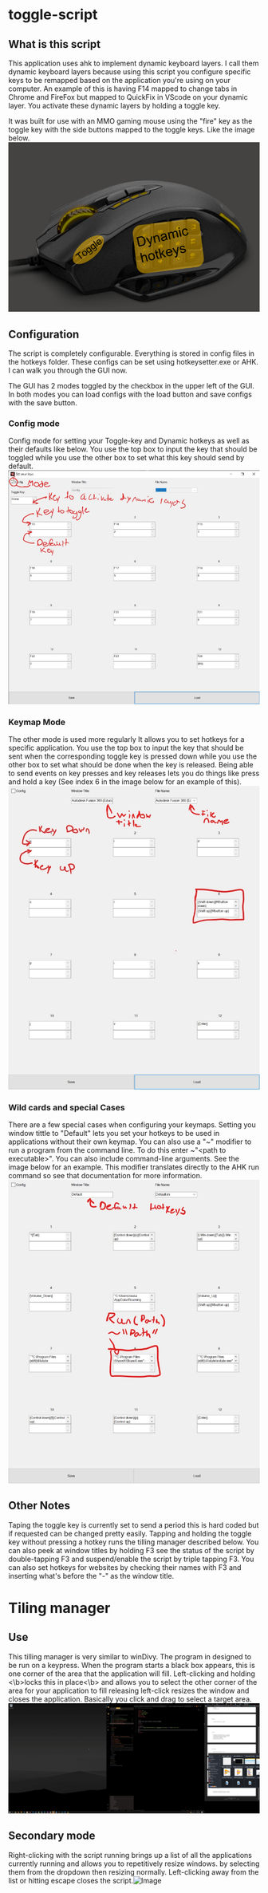 # toggle-script


## What is this script
This application uses ahk to implement dynamic keyboard layers. I call them dynamic keyboard layers because using this script you configure specific keys to be remapped based on the application you're using on your computer. An example of this is having F14 mapped to change tabs in Chrome and FireFox but mapped to QuickFix in VScode on your dynamic layer. You activate these dynamic layers by holding a toggle key. 

It was built for use with an MMO gaming mouse using the "fire" key as the toggle key with the side buttons mapped to the toggle keys.
Like the image below. ![Image](Images/Diagram.png)


## Configuration
The script is completely configurable. Everything is stored in config files in the hotkeys folder. These configs can be set using hotkeysetter.exe or AHK. I can walk you through the GUI now.

The GUI has 2 modes toggled by the checkbox in the upper left of the GUI. In both modes you can load configs with the load button and save configs with the save button.

### Config mode
Config mode for setting your Toggle-key and Dynamic hotkeys as well as their defaults like below. You use the top box to input the key that should be toggled while you use the other box to set what this key should send by default.![Image](Images/LabeledConfig.jpg)

### Keymap Mode
The other mode is used more regularly It allows you to set hotkeys for a specific application. You use the top box to input the key that should be sent when the corresponding toggle key is pressed down while you use the other box to set what should be done when the key is released. Being able to send events on key presses and key releases lets you do things like press and hold a key (See index 6 in the image below for an example of this). ![Image](Images/Fusion_Labeles.jpg)

### Wild cards and special Cases
There are a few special cases when configuring your keymaps. Setting you window tittle to "Default" lets you set your hotkeys to be used in applications without their own keymap. You can also use a "~" modifier to run a program from the command line. To do this enter ~"\<path to executable\>". You can also include command-line arguments. See the image below for an example. This modifier translates directly to the AHK run command so see that documentation for more information. ![Image](Images/Default_Labeles.jpg)

## Other Notes
Taping the toggle key is currently set to send a period this is hard coded but if requested can be changed pretty easily. Tapping and holding the toggle key without pressing a hotkey runs the tilling manager described below. You can also peek at window titles by holding F3 see the status of the script by double-tapping F3 and suspend/enable the script by triple tapping F3. You can also set hotkeys for websites by checking their names with F3 and inserting what's before the "-" as the window title.


# Tiling manager

## Use
This tilling manager is very similar to winDivy. The program in designed to be run on a keypress. When the program starts a black box appears, this is one corner of the area that the application will fill. Left-clicking and holding <\b>locks this in place<\b> and allows you to select the other corner of the area for your application to fill releasing left-click resizes the window and closes the application. Basically you click and drag to select a target area. ![Image](Images/TilingManagerExample.gif)

## Secondary mode
Right-clicking with the script running brings up a list of all the applications currently running and allows you to repetitively resize windows. by selecting them from the dropdown then resizing normally. Left-clicking away from the list or hitting escape closes the script.![Image](Images/Tiling_manger_re.gif)
